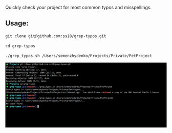 Quickly check your project for most common typos and misspellings.

## Usage:

`git clone git@github.com:ss18/grep-typos.git`

`cd grep-typos`

`./grep_typos.sh /Users/semenzhydenko/Projects/Private/PetProject`


![](example.png?raw=true "Title")
